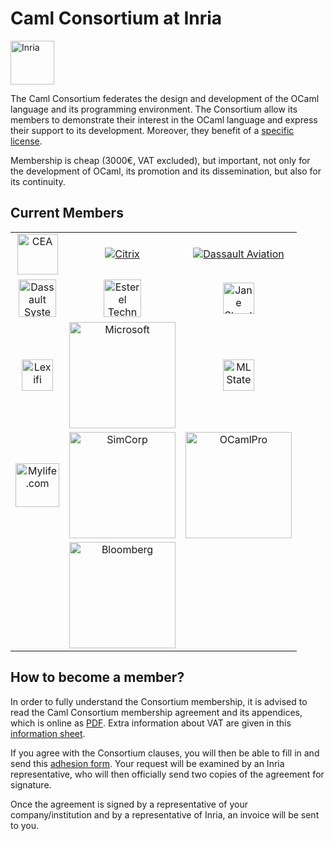 <!-- ((! set title Caml Consortium at Inria !)) ((! set community !)) -->

# Caml Consortium at Inria

<a href="http://www.inria.fr/en/"><img src="/img/inria.png" alt="Inria" style="height: 70px" /></a>

The Caml Consortium federates the design and development of the OCaml
language and its programming environment. The Consortium allow its
members to demonstrate their interest in the OCaml language and express
their support to its development. Moreover, they benefit of a [specific
license](/docs/consortium-license.html).

Membership is cheap (3000€, VAT excluded), but important, not only for
the development of OCaml, its promotion and its dissemination, but
also for its continuity.

##  Current Members

<table style="width: 100%">
<tbody>
<tr style="height: 70px">
<td align="center"><a href="http://www.cea.fr"><img src="/img/users/cea.png" alt="CEA" style="height: 65px" /></a></td>
<td align="center"><a href="http://www.citrix.com"><img src="/img/users/citrix.png" alt="Citrix" /></a></td>
<td align="center"><a href="http://www.dassault-aviation.com"><img src="/img/users/dassault-aviation.png" alt="Dassault Aviation" /></a></td>
</tr>
<tr style="height: 70px">
<td align="center"><a href="http://www.3ds.com"><img src="/img/users/dassault.png" alt="Dassault System" style="height: 60px" /></a></td>
<td align="center"><a href="http://www.esterel-technologies.com"><img src="/img/users/esterel.jpg" alt="Esterel Technologies" style="height: 60px" /></a></td>
<td align="center"><a href="http://janestreet.com/"><img src="/img/users/jane-street.jpg" alt="Jane Street" style="height: 50px" /></a></td>
</tr>
<tr style="height: 70px">
<td align="center"><a href="http://www.lexifi.com"><img src="/img/users/lexifi.png" alt="Lexifi" style="height: 50px" /></a></td>
<td align="center"><a href="http://www.microsoft.com"><img
  src="/img/users/microsoft.png" alt="Microsoft"
  style="width: 170px" /></a></td>
<td align="center"><a href="http://www.mlstate.com"><img
  src="/img/users/mlstate.jpg" alt="MLState" style="height: 50px" /></a></td>
</tr>
<tr style="height: 70px">
<td align="center"><a href="http://www.mylife.com"><img
  src="/img/users/mylife.jpg" alt="Mylife.com" style="height: 70px" /></a></td>
<td align="center"><a href="http://www.simcorp.com"><img
  src="/img/users/simcorp.png" alt="SimCorp"
  style="width: 170px" /></a></td>
<td align="center"><a href="http://www.ocamlpro.com"><img
  src="/img/users/ocamlpro.png" alt="OCamlPro"
  style="width: 170px" /></a></td>
</tr>
<tr style="height: 70px">
<td></td>
<td align="center"><a href="http://www.bloomberg.com"><img
  src="/img/users/bloomberg.jpg" alt="Bloomberg" style="width: 170px" /></a></td>
<td></td>
</tr>
</tbody>
</table>


##  How to become a member?
In order to fully understand the Consortium membership, it is advised to
read the Caml Consortium membership agreement and its appendices, which
is online as [PDF](http://caml.inria.fr/consortium/agreement.en.pdf).
Extra information about VAT are given in this [information
sheet](http://caml.inria.fr/consortium/vat.en.html).

If you agree with the Consortium clauses, you will then be able to fill
in and send this [adhesion
form](http://caml.inria.fr/consortium/form.en.html). Your request will
be examined by an Inria representative, who will then officially send
two copies of the agreement for signature.

Once the agreement is signed by a representative of your
company/institution and by a representative of Inria, an invoice will be
sent to you.
